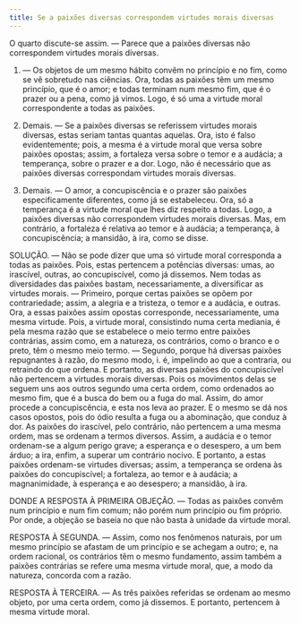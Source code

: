 ```yaml
---
title: Se a paixões diversas correspondem virtudes morais diversas
---
```


O quarto discute-se assim. — Parece que a paixões diversas não correspondem virtudes morais diversas.  

1. — Os objetos de um mesmo hábito convêm no princípio e no fim, como se vê sobretudo nas ciências. Ora, todas as paixões têm um mesmo princípio, que é o amor; e todas terminam num mesmo fim, que é o prazer ou a pena, como já vimos. Logo, é só uma a virtude moral correspondente a todas as paixões.  

2. Demais. — Se a paixões diversas se referissem virtudes morais diversas, estas seriam tantas quantas aquelas. Ora, isto é falso evidentemente; pois, a mesma é a virtude moral que versa sobre paixões opostas; assim, a fortaleza versa sobre o temor e a audácia; a temperança, sobre o prazer e a dor. Logo, não é necessário que as paixões diversas correspondam virtudes morais diversas.  

3. Demais. — O amor, a concupiscência e o prazer são paixões especificamente diferentes, como já se estabeleceu. Ora, só a temperança é a virtude moral que lhes diz respeito a todas. Logo, a paixões diversas não correspondem virtudes morais diversas.  Mas, em contrário, a fortaleza é relativa ao temor e à audácia; a temperança, à concupiscência; a mansidão, à ira, como se disse.  

SOLUÇÃO. — Não se pode dizer que uma só virtude moral corresponda a todas as paixões. Pois, estas pertencem a potências diversas: umas, ao irascível, outras, ao concupiscível, como já dissemos.  Nem todas as diversidades das paixões bastam, necessariamente, a diversificar as virtudes morais. — Primeiro, porque certas paixões se opõem por contrariedade; assim, a alegria e a tristeza, o temor e a audácia, e outras. Ora, a essas paixões assim opostas corresponde, necessariamente, uma mesma virtude. Pois, a virtude moral, consistindo numa certa mediania, é pela mesma razão que se estabelece o meio termo entre paixões contrárias, assim como, em a natureza, os contrários, como o branco e o preto, têm o mesmo meio termo. — Segundo, porque há diversas paixões repugnantes à razão, do mesmo modo, i. é, impelindo ao que a contraria, ou retraindo do que ordena. E portanto, as diversas paixões do concupiscível não pertencem a virtudes morais diversas. Pois os movimentos delas se seguem uns aos outros segundo uma certa ordem, como ordenados ao mesmo fim, que é a busca do bem ou a fuga do mal. Assim, do amor procede a concupiscência, e esta nos leva ao prazer. E o mesmo se dá nos casos opostos, pois do ódio resulta a fuga ou a abominação, que conduz à dor. As paixões do irascível, pelo contrário, não pertencem a uma mesma ordem, mas se ordenam a termos diversos. Assim, a audácia e o temor ordenam-se a algum perigo grave; a esperança e o desespero, a um bem árduo; a ira, enfim, a superar um contrário nocivo. E portanto, a estas paixões ordenam-se virtudes diversas; assim, a temperança se ordena às paixões do concupiscível; a fortaleza, ao temor e à audácia; a magnanimidade, à esperança e ao desespero; a mansidão, à ira.  

DONDE A RESPOSTA À PRIMEIRA OBJEÇÃO. — Todas as paixões convêm num princípio e num fim comum; não porém num princípio ou fim próprio. Por onde, a objeção se baseia no que não basta à unidade da virtude moral.  

RESPOSTA À SEGUNDA. — Assim, como nos fenômenos naturais, por um mesmo princípio se afastam de um princípio e se achegam a outro; e, na ordem racional, os contrários têm o mesmo fundamento, assim também a paixões contrárias se refere uma mesma virtude moral, que, a modo da natureza, concorda com a razão.  

RESPOSTA À TERCEIRA. — As três paixões referidas se ordenam ao mesmo objeto, por uma certa ordem, como já dissemos. E portanto, pertencem à mesma virtude moral.